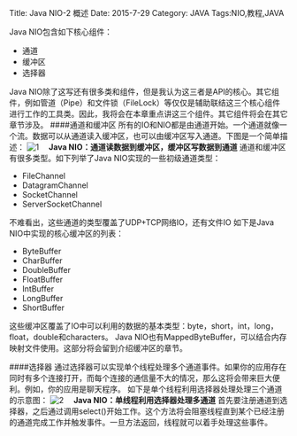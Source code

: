 Title: Java NIO-2 概述
Date: 2015-7-29 
Category: JAVA
Tags:NIO,教程,JAVA

Java NIO包含如下核心组件：
+ 通道
+ 缓冲区
+ 选择器

Java NIO除了这写还有很多类和组件，但是我认为这三者是API的核心。其它组件，例如管道（Pipe）和文件锁（FileLock）等仅仅是辅助联结这三个核心组件进行工作的工具类。因此，我将会在本章重点讲这三个组件。其它组件将会在其它章节涉及。
####通道和缓冲区
所有的IO和NIO都是由通道开始。一个通道就像一个流。数据可以从通道读入缓冲区，也可以由缓冲区写入通道。下图是一个简单描述：
![1](http://scalaboy.top/blogPicture/overview-channels-buffers.png)
**&ensp;&ensp;Java NIO：通道读数据到缓冲区，缓冲区写数据到通道**
通道和缓冲区有很多类型。如下列举了Java NIO实现的一些初级通道类型：
+ FileChannel
+ DatagramChannel
+ SocketChannel
+ ServerSocketChannel

不难看出，这些通道的类型覆盖了UDP+TCP网络IO，还有文件IO
如下是Java NIO中实现的核心缓冲区的列表：
+ ByteBuffer
+ CharBuffer
+ DoubleBuffer
+ FloatBuffer
+ IntBuffer
+ LongBuffer
+ ShortBuffer

这些缓冲区覆盖了IO中可以利用的数据的基本类型：byte，short，int，long，float，double和characters。
Java NIO也有MappedByteBuffer，可以结合内存映射文件使用。这部分将会留到介绍缓冲区的章节。

####选择器
通过选择器可以实现单个线程处理多个通道事件。如果你的应用存在同时有多个连接打开，而每个连接的通信量不大的情况，那么这将会带来巨大便利。例如，你的应用是聊天程序。
如下是单个线程利用选择器处理处理三个通道的示意图：
![2](http://scalaboy.top/blogPicture/overview-selectors.png)
**&ensp;&ensp;Java NIO：单线程利用选择器处理多通道**
首先要注册通道到选择器，之后通过调用select()开始工作。这个方法将会阻塞线程直到某个已经注册的通道完成工作并触发事件。一旦方法返回，线程就可以着手处理这些事件。